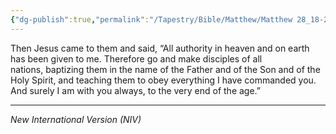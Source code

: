 ```yaml
---
{"dg-publish":true,"permalink":"/Tapestry/Bible/Matthew/Matthew 28_18-20/","title":"Matthew 28:18-20","hide":true,"tags":["bible-verse","bible-verse"],"dgHomeLink":true,"dgShowLocalGraph":true,"dgEnableSearch":true}
---
```


Then Jesus came to them and said, “All authority in heaven and on earth has been given to me. Therefore go and make disciples of all nations, baptizing them in the name of the Father and of the Son and of the Holy Spirit, and teaching them to obey everything I have commanded you. And surely I am with you always, to the very end of the age.”

---
*New International Version (NIV)*